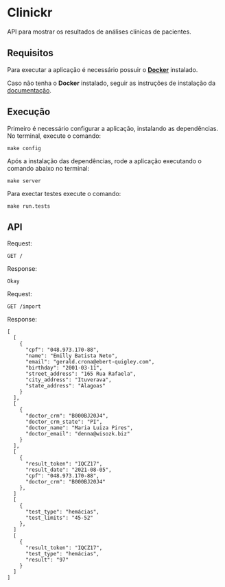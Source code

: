 # Clinickr

API para mostrar os resultados de análises clínicas de pacientes.

## Requisitos

Para executar a aplicação é necessário possuir o **[Docker](https://www.docker.com/)**
instalado.

Caso não tenha o **Docker** instalado, seguir as instruções de instalação da
[documentação](https://docs.docker.com/get-docker/).

## Execução

Primeiro é necessário configurar a aplicação, instalando as dependências. No
terminal, execute o comando:

```
make config
```

Após a instalação das dependências, rode a aplicação executando o comando abaixo
no terminal:

```
make server
```

Para exectar testes execute o comando:

```
make run.tests
```

## API

Request:

```
GET /
```

Response:

```
Okay
```

Request:

```
GET /import
```

Response:

```
[
  [
    {
      "cpf": "048.973.170-88",
      "name": "Emilly Batista Neto",
      "email": "gerald.crona@ebert-quigley.com",
      "birthday": "2001-03-11",
      "street_address": "165 Rua Rafaela",
      "city_address": "Ituverava",
      "state_address": "Alagoas"
    }
  ],
  [
    {
      "doctor_crm": "B000BJ20J4",
      "doctor_crm_state": "PI",
      "doctor_name": "Maria Luiza Pires",
      "doctor_email": "denna@wisozk.biz"
    }
  ],
  [
    {
      "result_token": "IQCZ17",
      "result_date": "2021-08-05",
      "cpf": "048.973.170-88",
      "doctor_crm": "B000BJ20J4"
    },
  ]
  [
    {
      "test_type": "hemácias",
      "test_limits": "45-52"
    },
  ]
  [
    {
      "result_token": "IQCZ17",
      "test_type": "hemácias",
      "result": "97"
    }
  ]
]